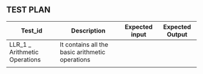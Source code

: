 
## TEST PLAN

|Test_id  | Description|Expected input|Expected Output|
|---------|------------|--------------|---------------|
|LLR_1 _ Arithmetic Operations|It contains all the basic arithmetic operations|            |               |
|                             |                                               |            |               |
